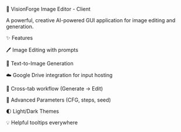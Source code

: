 🎨 VisionForge Image Editor -  Client


A powerful, creative AI-powered GUI application for image editing and generation.


✨ Features

🖊️ Image Editing with prompts

🎨 Text-to-Image Generation

☁️ Google Drive integration for input hosting

🔄 Cross-tab workflow (Generate → Edit)

🎯 Advanced Parameters (CFG, steps, seed)

🌓 Light/Dark Themes

💡 Helpful tooltips everywhere

